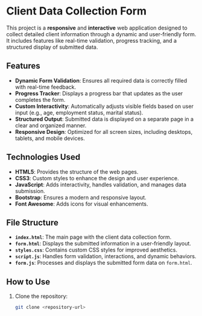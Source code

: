 # Client Data Collection Form

This project is a **responsive** and **interactive** web application designed to collect detailed client information through a dynamic and user-friendly form. It includes features like real-time validation, progress tracking, and a structured display of submitted data.

## Features

- **Dynamic Form Validation**: Ensures all required data is correctly filled with real-time feedback.
- **Progress Tracker**: Displays a progress bar that updates as the user completes the form.
- **Custom Interactivity**: Automatically adjusts visible fields based on user input (e.g., age, employment status, marital status).
- **Structured Output**: Submitted data is displayed on a separate page in a clear and organized manner.
- **Responsive Design**: Optimized for all screen sizes, including desktops, tablets, and mobile devices.

## Technologies Used

- **HTML5**: Provides the structure of the web pages.
- **CSS3**: Custom styles to enhance the design and user experience.
- **JavaScript**: Adds interactivity, handles validation, and manages data submission.
- **Bootstrap**: Ensures a modern and responsive layout.
- **Font Awesome**: Adds icons for visual enhancements.

## File Structure

- **`index.html`**: The main page with the client data collection form.
- **`form.html`**: Displays the submitted information in a user-friendly layout.
- **`styles.css`**: Contains custom CSS styles for improved aesthetics.
- **`script.js`**: Handles form validation, interactions, and dynamic behaviors.
- **`form.js`**: Processes and displays the submitted form data on `form.html`.

## How to Use

1. Clone the repository:
   ```bash
   git clone <repository-url>
